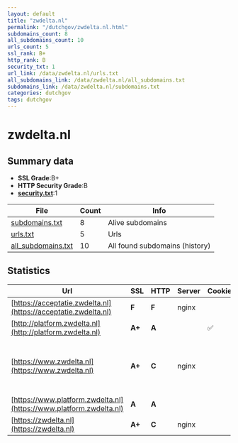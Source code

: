 ```yaml
---
layout: default
title: "zwdelta.nl"
permalink: "/dutchgov/zwdelta.nl.html"
subdomains_count: 8
all_subdomains_count: 10
urls_count: 5
ssl_rank: B+
http_rank: B
security_txt: 1
url_link: /data/zwdelta.nl/urls.txt
all_subdomains_link: /data/zwdelta.nl/all_subdomains.txt
subdomains_link: /data/zwdelta.nl/subdomains.txt
categories: dutchgov
tags: dutchgov
---
```



# zwdelta.nl
## Summary data


 - **SSL Grade**:B+
 - **HTTP Security Grade**:B
 - **[security.txt](https://www.digitaleoverheid.nl/nieuws/standaard-security-txt-nu-verplicht-voor-overheid/)**:1


| File       | Count | Info |
|------------|-------|------|
|[subdomains.txt](/DutchGovScope/data/zwdelta.nl/subdomains.txt)|8|Alive subdomains|
|[urls.txt](/DutchGovScope/data/zwdelta.nl/urls.txt)|5|Urls|
|[all_subdomains.txt](/DutchGovScope/data/zwdelta.nl/all_subdomains.txt)|10|All found subdomains (history)|


## Statistics


| Url | SSL | HTTP | Server | Cookie | HSTS | CORS | CTO | CSP | XFO | XXP | RP |FP| Tech |Title |
|--------|-------|-------|------|------|------|------|------|------|------|------|------|------|------|------|
|[https://acceptatie.zwdelta.nl](https://acceptatie.zwdelta.nl)| **F**| **F**|nginx| | | | | | | | :white_check_mark: | |MySQL Nginx PHP WordPress|Aanbouw - ACC si...|
|[http://platform.zwdelta.nl](http://platform.zwdelta.nl)| **A+**| **A**||:white_check_mark: |:white_check_mark: | | | | :white_check_mark: | :white_check_mark: | :white_check_mark: | |HSTS||
|[https://www.zwdelta.nl](https://www.zwdelta.nl)| **A+**| **C**|nginx| |:white_check_mark: | | | | | | :white_check_mark: | |Google Tag Manager HSTS MySQL Nginx PHP WordPress:6.4.3 Yoast SEO:22.0|Home - Zuidweste...|
|[https://www.platform.zwdelta.nl](https://www.platform.zwdelta.nl)| **A**| **A**|| |:white_check_mark: | | | :white_check_mark:| :white_check_mark: | :white_check_mark: | :white_check_mark: | ||Document Moved|
|[https://zwdelta.nl](https://zwdelta.nl)| **A+**| **C**|nginx| |:white_check_mark: | | | | | | :white_check_mark: | |HSTS Nginx||

